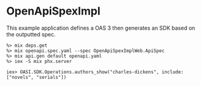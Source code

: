 # OpenApiSpexImpl

This example application defines a OAS 3 then generates an SDK based on the outputted spec.

```
%> mix deps.get
%> mix openapi.spec.yaml --spec OpenApiSpexImplWeb.ApiSpec
%> mix api.gen default openapi.yaml
%> iex -S mix phx.server

iex> OASI.SDK.Operations.authors_show("charles-dickens", include: ["novels", "serials"])
```